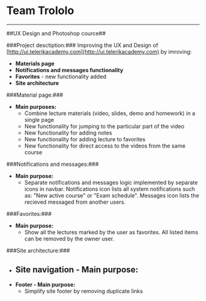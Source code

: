 Team Trololo
=========

----------

##UX Design and Photoshop cource##


###Project desctiption:###
Improving the UX and Design of [http://ui.telerikacademy.com](http://ui.telerikacademy.com) by imroving:

-  **Materials page**
-  **Notifications and messages functionality**
-  **Favorites** - new functionality added
-  **Site architecture**

###Material page:###
- **Main purposes:**
  - Combine lecture materials (video, slides, demo and homework) in a single page
  - New functionality for jumping to the particular part of the video
  - New functionality for adding notes
  - New functionality for adding lecture to favorites 
  - New functionality for direct access to the videos from the same course


###Notifications and messages:###
- **Main purpose:**
  - Separate notifications and messages logic implemented by separate icons in navbar. Notifications icon lists all system notifications such as: "New active course" or "Exam schedule". Messages icon lists the recieved messaged from another users.


###Favorites:###
- **Main purpose:**
  - Show all the lectures marked by the user as favorites. All listed items can be removed by the owner user.

###Site architecture:###
- **Site navigation - Main purpose:**
  -
- **Footer - Main purpose:**
  - Simplify site footer by removing duplicate links